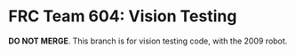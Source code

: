 FRC Team 604: Vision Testing
============================

**DO NOT MERGE**. This branch is for vision testing code, with the 2009 robot.
